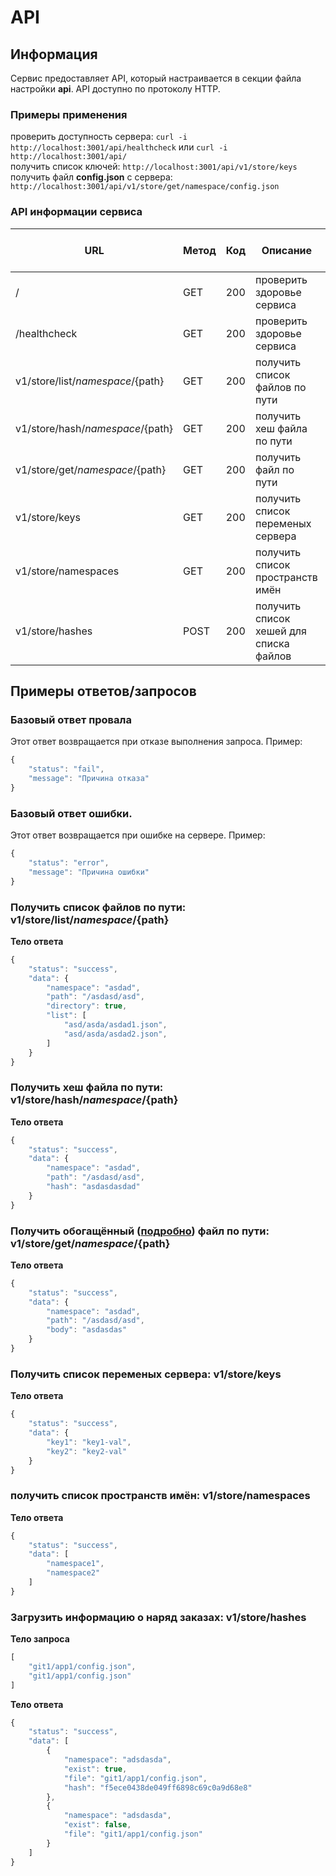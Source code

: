 # API

## Информация

Сервис предоставляет API, который настраивается в секции файла настройки **api**. API доступно по протоколу HTTP.

### Примеры применения

проверить доступность сервера: `curl -i http://localhost:3001/api/healthcheck` или `curl -i http://localhost:3001/api/`  
получить список ключей: `http://localhost:3001/api/v1/store/keys`  
получить файл **config.json** с сервера: `http://localhost:3001/api/v1/store/get/namespace/config.json`  

### API информации сервиса

| URL | Метод | Код | Описание | Пример ответа/запроса |
| ----- | ----- | ----- | ----- | ----- |
| / | GET | 200 | проверить здоровье сервиса | OK |
| /healthcheck | GET | 200 | проверить здоровье сервиса | OK |
| v1/store/list/${namespace}/${path} | GET | 200 | получить список файлов по пути | [пример](#v1_store_list) |
| v1/store/hash/${namespace}/${path} | GET | 200 | получить хеш файла по пути | [пример](#v1_store_hash) |
| v1/store/get/${namespace}/${path} | GET | 200 | получить файл по пути | [пример](#v1_store_get) |
| v1/store/keys | GET | 200 | получить список переменых сервера | [пример](#v1_store_keys) |
| v1/store/namespaces | GET | 200 | получить список пространств имён | [пример](#v1_store_namespaces) |
| v1/store/hashes | POST | 200 | получить список хешей для списка файлов | [пример](#v1_store_hashes) |

## Примеры ответов/запросов

### Базовый ответ провала

Этот ответ возвращается при отказе выполнения запроса. Пример:

```js
{
    "status": "fail",
    "message": "Причина отказа"
}
```

### Базовый ответ ошибки.

Этот ответ возвращается при ошибке на сервере. Пример:

```js
{
    "status": "error",
    "message": "Причина ошибки"
}
```

### <a name="v1_store_list"></a> Получить список файлов по пути: v1/store/list/${namespace}/${path}

**Тело ответа**
```js
{
    "status": "success",
    "data": {
        "namespace": "asdad",
        "path": "/asdasd/asd",
        "directory": true,
        "list": [
            "asd/asda/asdad1.json",
            "asd/asda/asdad2.json",
        ]
    }
}
```

### <a name="v1_store_hash"></a> Получить хеш файла по пути: v1/store/hash/${namespace}/${path}

**Тело ответа**
```js
{
    "status": "success",
    "data": {
        "namespace": "asdad",
        "path": "/asdasd/asd",
        "hash": "asdasdasdad"
    }
}
```

### <a name="v1_store_get"></a> Получить обогащённый ([подробно](ENRICHMENT.md)) файл по пути: v1/store/get/${namespace}/${path}

**Тело ответа**
```js
{
    "status": "success",
    "data": {
        "namespace": "asdad",
        "path": "/asdasd/asd",
        "body": "asdasdas"
    }
}
```

### <a name="v1_store_keys"></a> Получить список переменых сервера: v1/store/keys
**Тело ответа**
```js
{
    "status": "success",
    "data": {
        "key1": "key1-val",
        "key2": "key2-val"
    }
}
```

### <a name="v1_store_namespaces"></a> получить список пространств имён: v1/store/namespaces
**Тело ответа**
```js
{
    "status": "success",
    "data": [
        "namespace1",
        "namespace2"
    ]
}
```

### <a name="v1_store_hashes"></a> Загрузить информацию о наряд заказах: v1/store/hashes
**Тело запроса**
```js
[
    "git1/app1/config.json",
    "git1/app1/config.json"
]
```

**Тело ответа**
```js
{
    "status": "success",
    "data": [
        {
            "namespace": "adsdasda",
            "exist": true,
            "file": "git1/app1/config.json",
            "hash": "f5ece0438de049ff6898c69c0a9d68e8"
        },
        {
            "namespace": "adsdasda",
            "exist": false,
            "file": "git1/app1/config.json"
        }
    ]
}
```